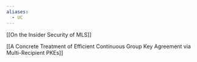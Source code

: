 ```yaml
---
aliases:
  - UC
---
```

[[On the Insider Security of MLS]]

[[A Concrete Treatment of Efficient Continuous Group Key Agreement via Multi-Recipient PKEs]]

